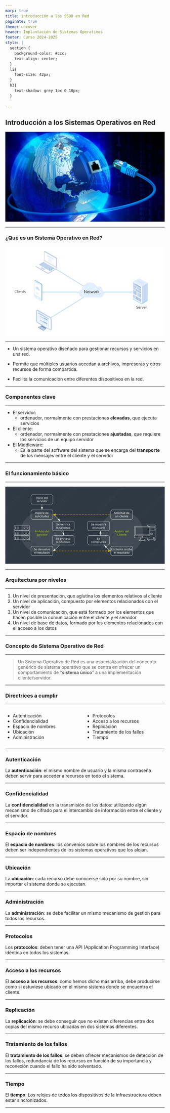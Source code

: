 ```yaml
---
marp: true
title: introducción a los SSOO en Red
paginate: true
theme: uncover
header: Implantación de Sistemas Operativos
footer: Curso 2024-2025
style: |
  section {
    background-color: #ccc;
    text-align: center;
  }
  li{
    font-size: 42px;
  }
  h3{
    text-shadow: grey 1px 0 10px;
  }
  
---
```


## Introducción a los Sistemas Operativos en Red
![bg left](./assets/1.jpg)

---
### ¿Qué es un Sistema Operativo en Red?
![bg right fit](./assets/2.jpg)

---
* Un sistema operativo diseñado para gestionar recursos y servicios en una red.

* Permite que múltiples usuarios accedan a archivos, impresoras y otros recursos de forma compartida.

* Facilita la comunicación entre diferentes dispositivos en la red.

---
### Componentes clave

---
* El servidor:
    * ordenador, normalmente con prestaciones **elevadas**, que ejecuta servicios
* El cliente:
    * ordenador, normalmente con prestaciones **ajustadas**, que requiere los servicios de un equipo servidor
* El Middleware:
    * Es la parte del software del sistema que se encarga del **transporte** de los mensajes entre el cliente y el servidor

---
### El funcionamiento básico

---
![bg 90%](./assets/3.png)

---
### Arquitectura por niveles

---
1. Un nivel de presentación, que aglutina los elementos relativos al cliente
2. Un nivel de aplicación, compuesto por elementos relacionados con el servidor
3. Un nivel de comunicación, que está formado por los elementos que hacen posible la comunicación entre el cliente y el servidor
4. Un nivel de base de datos, formado por los elementos relacionados con el acceso a los datos

---
### Concepto de Sistema Operativo de Red

---
> Un Sistema Operativo de Red es una especialización del concepto genérico de sistema operativo que se centra en ofrecer un comportamiento de “**sistema único**” a una implementación cliente/servidor.

---
### Directrices a cumplir

---
<style>
.container{
    display: flex;
}
.col{
    flex: 1;
}
</style>

<div class="container">
    <div class="col">
        <ul>
            <li>Autenticación</li>
            <li>Confidencialidad</li>
            <li>Espacio de nombres</li>
            <li>Ubicación</li>
            <li>Administración</li>
        </ul>
    </div>
    <div class="col">
        <ul>
            <li>Protocolos</li>
            <li>Acceso a los recursos</li>
            <li>Replicación</li>
            <li>Tratamiento de los fallos</li>
            <li>Tiempo</li>
        </ul>
    </div>
</div>

---

### Autenticación

La **autenticación**: el mismo nombre de usuario y la misma contraseña deben servir para acceder a recursos en todo el sistema.

---

### Confidencialidad

La **confidencialidad** en la transmisión de los datos: utilizando algún mecanismo de cifrado para el intercambio de información entre el cliente y el servidor.

---

### Espacio de nombres

El **espacio de nombres**: los convenios sobre los nombres de los recursos deben ser independientes de los sistemas operativos que los alojan.

---

### Ubicación

La **ubicación**: cada recurso debe conocerse sólo por su nombre, sin importar el sistema donde se ejecutan.

---

### Administración

La **administración**: se debe facilitar un mismo mecanismo de gestión para todos los recursos.

---

### Protocolos

Los **protocolos**: deben tener una API (Application Programming Interface) idéntica en todos los sistemas.

---

### Acceso a los recursos

El **acceso a los recursos**: como hemos dicho más arriba, debe producirse como si estuviese ubicado en el mismo sistema donde se encuentra el cliente.

---

### Replicación

La **replicación**: se debe conseguir que no existan diferencias entre dos copias del mismo recurso ubicadas en dos sistemas diferentes.

---

### Tratamiento de los fallos

El **tratamiento de los fallos**: se deben ofrecer mecanismos de detección de los fallos, redundancia de los recursos en función de su importancia y reconexión cuando el fallo ha sido solventado.

---

### Tiempo

El **tiempo**: Los relojes de todos los dispositivos de la infraestructura deben estar sincronizados.

---

